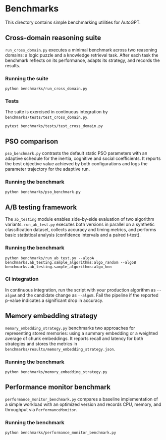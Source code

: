 # Benchmarks

This directory contains simple benchmarking utilities for AutoGPT.

## Cross-domain reasoning suite

`run_cross_domain.py` executes a minimal benchmark across two reasoning
domains: a logic puzzle and a knowledge retrieval task. After each task the
benchmark reflects on its performance, adapts its strategy, and records the
results.

### Running the suite

```
python benchmarks/run_cross_domain.py
```

### Tests

The suite is exercised in continuous integration by
`benchmarks/tests/test_cross_domain.py`.

```
pytest benchmarks/tests/test_cross_domain.py
```

## PSO comparison

`pso_benchmark.py` contrasts the default static PSO parameters with an adaptive
schedule for the inertia, cognitive and social coefficients. It reports the
best objective value achieved by both configurations and logs the parameter
trajectory for the adaptive run.

### Running the benchmark

```
python benchmarks/pso_benchmark.py
```

## A/B testing framework

The `ab_testing` module enables side-by-side evaluation of two algorithm
variants. `run_ab_test.py` executes both versions in parallel on a synthetic
classification dataset, collects accuracy and timing metrics, and performs
basic statistical analysis (confidence intervals and a paired t-test).

### Running the benchmark

```
python benchmarks/run_ab_test.py --algoA benchmarks.ab_testing.sample_algorithms:algo_random --algoB benchmarks.ab_testing.sample_algorithms:algo_knn
```

### CI integration

In continuous integration, run the script with your production algorithm as
`--algoA` and the candidate change as `--algoB`. Fail the pipeline if the
reported p-value indicates a significant drop in accuracy.

## Memory embedding strategy

`memory_embedding_strategy.py` benchmarks two approaches for representing
stored memories: using a summary embedding or a weighted average of chunk
embeddings. It reports recall and latency for both strategies and stores the
metrics in `benchmarks/results/memory_embedding_strategy.json`.

### Running the benchmark

```
python benchmarks/memory_embedding_strategy.py
```

## Performance monitor benchmark

`performance_monitor_benchmark.py` compares a baseline implementation of a
simple workload with an optimized version and records CPU, memory, and
throughput via `PerformanceMonitor`.

### Running the benchmark

```
python benchmarks/performance_monitor_benchmark.py
```
